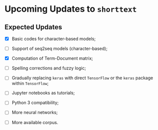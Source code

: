 Upcoming Updates to `shorttext`
===============================

Expected Updates
----------------

- [x] Basic codes for character-based models;
- [ ] Support of seq2seq models (character-based);
- [x] Computation of Term-Document matrix;
- [ ] Spelling corrections and fuzzy logic;
- [ ] Gradually replacing `keras` with direct `TensorFlow` or the `keras` package within `TensorFlow`;
- [ ] Jupyter notebooks as tutorials;
- [ ] Python 3 compatibility;
- [ ] More neural networks;
- [ ] More available corpus.

